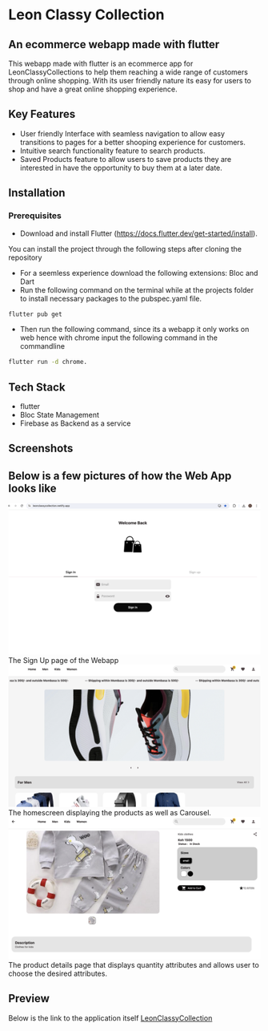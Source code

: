 # Leon Classy Collection

## An ecommerce webapp made with flutter

This webapp made with flutter is an ecommerce app for LeonClassyCollections to help them reaching a wide range of customers through online shopping. With its user friendly nature its easy for users to shop and have a great online shopping experience.

## Key Features
* User friendly Interface with seamless navigation to allow easy transitions to pages for a better shooping experience for customers.
* Intuitive search functionality feature to search products.
* Saved Products feature to allow users to save products they are interested in have the opportunity to buy them at a later date.


## Installation

### Prerequisites
* Download and install Flutter (https://docs.flutter.dev/get-started/install).

You can install the project through the following steps after cloning the repository
 - For a seemless experience download the following extensions: Bloc and Dart
 - Run the following command on the terminal while at the projects folder to install necessary packages to the pubspec.yaml file.
 ```bash 
 flutter pub get
 ```
 - Then run the following command, since its a webapp it only works on web hence with chrome input the following command in the commandline

```bash
flutter run -d chrome.
```

## Tech Stack
* flutter
* Bloc State Management
* Firebase as Backend as a service

## Screenshots

## Below is a few pictures of how the Web App looks like

![SignInScreen](assets/screenshots_readme/sign_up_screenshot.png) The Sign Up page of the Webapp
![HomeScreen](assets/screenshots_readme/homepage_screenshot.png) The homescreen displaying the products as well as Carousel.
![DetailsPage](assets/screenshots_readme/details_screenshot.png) The product details page that displays quantity attributes and allows user to choose the desired attributes.


## Preview
Below is the link to the application itself [LeonClassyCollection](https://leonclassycollection.netlify.app/)
